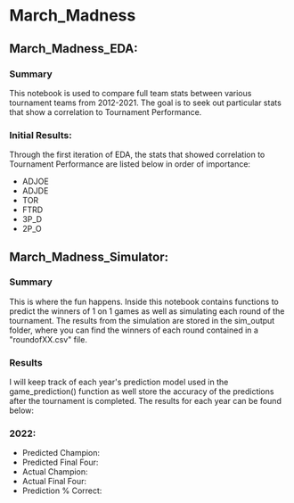 # March_Madness

## March_Madness_EDA:
### Summary
This notebook is used to compare full team stats between various tournament teams from 2012-2021. The goal is to seek out particular stats that show a correlation to Tournament Performance.
### Initial Results:
Through the first iteration of EDA, the stats that showed correlation to Tournament Performance are listed below in order of importance:
- ADJOE
- ADJDE
- TOR
- FTRD
- 3P_D
- 2P_O

## March_Madness_Simulator:
### Summary
This is where the fun happens. Inside this notebook contains functions to predict the winners of 1 on 1 games as well as simulating each round of the tournament. The results from the simulation are stored in the sim_output folder, where you can find the winners of each round contained in a "roundofXX.csv" file.
### Results
I will keep track of each year's prediction model used in the game_prediction() function as well store the accuracy of the predictions after the tournament is completed. The results for each year can be found below:
### 2022:
- Predicted Champion:
- Predicted Final Four:
- Actual Champion:
- Actual Final Four:
- Prediction % Correct:
